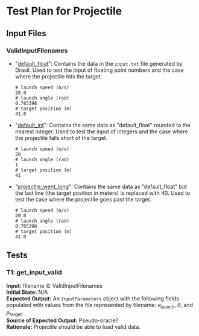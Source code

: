 # Test Plan for Projectile

## Input Files

### $\text{ValidInputFilenames}$

- "[default_float](test_input/default_float.txt)": Contains the data in the
`input.txt` file generated by Drasil. Used to test the input of floating point
numbers and the case where the projectile hits the target.

    ```plaintext
    # launch speed (m/s)
    20.0
    # launch angle (rad)
    0.785398
    # target position (m)
    41.0
    ```  

- "[default_int](test_input/default_int.txt)": Contains the same data as
"default_float" rounded to the nearest integer. Used to test the input of
integers and the case where the projectile falls short of the target.

    ```plaintext
    # launch speed (m/s)
    20
    # launch angle (rad)
    1
    # target position (m)
    41
    ```

- "[projectile_went_long](test_input/projectile_went_long.txt)": Contains the
same data as "default_float" but the last line (the target position in meters)
is replaced with 40. Used to test the case where the projectile goes past the
target.

    ```plaintext
    # launch speed (m/s)
    20.0
    # launch angle (rad)
    0.785398
    # target position (m)
    41.0
    ```  

## Tests

### T1: get_input_valid

**Input:** $\text{filename} \in \text{ValidInputFilenames}$  
**Initial State:** N/A  
**Expected Output:** An `InputParameters` object with the following fields
    populated with values from the file represented by $\text{filename}$:
    $v_\text{launch}$, $\theta$, and $p_\text{target}$.  
**Source of Expected Output:** Pseudo-oracle?  
**Rationale:** Projectile should be able to load valid data.

